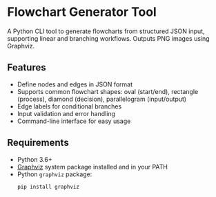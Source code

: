 # Flowchart Generator Tool

A Python CLI tool to generate flowcharts from structured JSON input, supporting linear and branching workflows. Outputs PNG images using Graphviz.

## Features

- Define nodes and edges in JSON format  
- Supports common flowchart shapes: oval (start/end), rectangle (process), diamond (decision), parallelogram (input/output)  
- Edge labels for conditional branches  
- Input validation and error handling  
- Command-line interface for easy usage

## Requirements

- Python 3.6+  
- [Graphviz](https://graphviz.org/download/) system package installed and in your PATH  
- Python `graphviz` package:  
  ```bash
  pip install graphviz

